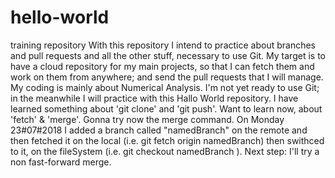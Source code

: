 # hello-world
training repository
With this repository I intend to practice about branches and pull requests and all the other stuff, necessary to use Git.
My target is to have a cloud repository for my main projects, so that I can fetch them and work on them from anywhere; and send the pull requests that I will manage.
My coding is mainly about Numerical Analysis.
I'm not yet ready to use Git; in the meanwhile I will practice with this Hallo World repository.
I have learned something about 'git clone' and 'git push'. Want to learn now, about 'fetch' & 'merge'.
Gonna try now the merge command.
On Monday 23#07#2018 I added a branch called "namedBranch" on the remote and then fetched it on the local (i.e. git fetch origin namedBranch)
then swithced to it, on the fileSystem (i.e. git checkout namedBranch ). Next step: I'll try a non fast-forward merge.
